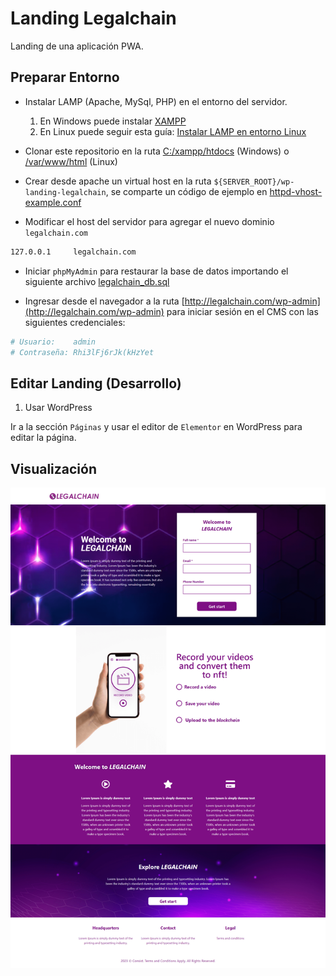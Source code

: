 # Landing Legalchain

Landing de una aplicación PWA.

<!-- **DEMO** &#x279c; [https://legalchain-demo.netlify.app/](https://legalchain-demo.netlify.app/) -->

## Preparar Entorno

- Instalar LAMP (Apache, MySql, PHP) en el entorno del servidor.
  1. En Windows puede instalar [XAMPP](https://www.apachefriends.org/es/index.html)
  2. En Linux puede seguir esta guía: [Instalar LAMP en entorno Linux](https://gist.github.com/EdixonAlberto/0c95d228896c1893cfbcd6d237475aaf)

- Clonar este repositorio en la ruta [C:/xampp/htdocs](C:\xampp\htdocs) (Windows) o [/var/www/html](/var/www/html) (Linux)

- Crear desde apache un virtual host en la ruta `${SERVER_ROOT}/wp-landing-legalchain`, se comparte un código de ejemplo en [httpd-vhost-example.conf](./docs/httpd-vhost-example.conf)

- Modificar el host del servidor para agregar el nuevo dominio `legalchain.com`
```sh
127.0.0.1     legalchain.com
```

- Iniciar `phpMyAdmin` para restaurar la base de datos importando el siguiente archivo [legalchain_db.sql](./docs/legalchain_db.sql)

- Ingresar desde el navegador a la ruta [http://legalchain.com/wp-admin](http://legalchain.com/wp-admin) para iniciar sesión en el CMS con las siguientes credenciales:
```sh
# Usuario:    admin
# Contraseña: Rhi3lFj6rJk(kHzYet
```

## Editar Landing (Desarrollo)

1. Usar WordPress

Ir a la sección `Páginas` y usar el editor de `Elementor` en  WordPress para editar la página.

## Visualización

![template](./docs/template.png)

